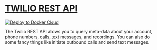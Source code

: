 # [TWILIO REST API](https://www.twilio.com/docs/api/rest)

[![Deploy to Docker Cloud](https://files.cloud.docker.com/images/deploy-to-dockercloud.svg)](https://cloud.docker.com/stack/deploy/?repo=https://github.com/pennsignals/swagger-specifications/tree/master/specifications/twilio)

The Twilio REST API allows you to query meta-data about your account, phone numbers, calls, text messages, and recordings. You can also do some fancy things like initiate outbound calls and send text messages.
